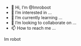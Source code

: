 - 👋 Hi, I’m @Imroboot
- 👀 I’m interested in ...
- 🌱 I’m currently learning ...
- 💞️ I’m looking to collaborate on ...
- 📫 How to reach me ...

<!---
Imroboot/Imroboot is a ✨ special ✨ repository because its `README.md` (this file) appears on your GitHub profile.
You can click the Preview link to take a look at your changes.
--->
Im robot
